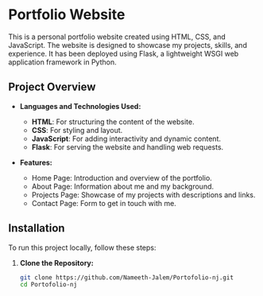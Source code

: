 # Portfolio Website

This is a personal portfolio website created using HTML, CSS, and JavaScript. The website is designed to showcase my projects, skills, and experience. It has been deployed using Flask, a lightweight WSGI web application framework in Python.

## Project Overview

- **Languages and Technologies Used:**
  - **HTML**: For structuring the content of the website.
  - **CSS**: For styling and layout.
  - **JavaScript**: For adding interactivity and dynamic content.
  - **Flask**: For serving the website and handling web requests.

- **Features:**
  - Home Page: Introduction and overview of the portfolio.
  - About Page: Information about me and my background.
  - Projects Page: Showcase of my projects with descriptions and links.
  - Contact Page: Form to get in touch with me.

## Installation

To run this project locally, follow these steps:

1. **Clone the Repository:**

   ```bash
   git clone https://github.com/Nameeth-Jalem/Portofolio-nj.git
   cd Portofolio-nj
